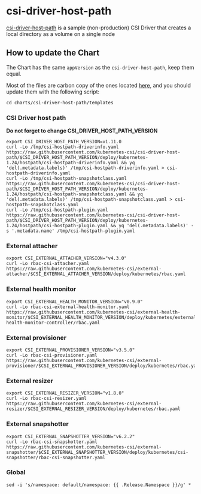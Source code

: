 # csi-driver-host-path

[csi-driver-host-path](https://github.com/kubernetes-csi/csi-driver-host-path) is a sample (non-production) CSI Driver that creates a local directory as a volume on a single node

## How to update the Chart

The Chart has the same `appVersion` as the `csi-driver-host-path`, keep them equal.

Most of the files are carbon copy of the ones located [here](https://github.com/kubernetes-csi/csi-driver-host-path/tree/master/deploy/kubernetes-1.24/hostpath), and you should update them with the following script:

```
cd charts/csi-driver-host-path/templates
```

### CSI Driver host path

**Do not forget to change CSI_DRIVER_HOST_PATH_VERSION**

```
export CSI_DRIVER_HOST_PATH_VERSION=v1.11.0
curl -Lo /tmp/csi-hostpath-driverinfo.yaml https://raw.githubusercontent.com/kubernetes-csi/csi-driver-host-path/$CSI_DRIVER_HOST_PATH_VERSION/deploy/kubernetes-1.24/hostpath/csi-hostpath-driverinfo.yaml && yq 'del(.metadata.labels)' /tmp/csi-hostpath-driverinfo.yaml > csi-hostpath-driverinfo.yaml
curl -Lo /tmp/csi-hostpath-snapshotclass.yaml https://raw.githubusercontent.com/kubernetes-csi/csi-driver-host-path/$CSI_DRIVER_HOST_PATH_VERSION/deploy/kubernetes-1.24/hostpath/csi-hostpath-snapshotclass.yaml && yq 'del(.metadata.labels)' /tmp/csi-hostpath-snapshotclass.yaml > csi-hostpath-snapshotclass.yaml
curl -Lo /tmp/csi-hostpath-plugin.yaml https://raw.githubusercontent.com/kubernetes-csi/csi-driver-host-path/$CSI_DRIVER_HOST_PATH_VERSION/deploy/kubernetes-1.24/hostpath/csi-hostpath-plugin.yaml && yq 'del(.metadata.labels)' -s '.metadata.name' /tmp/csi-hostpath-plugin.yaml
```

### External attacher
```
export CSI_EXTERNAL_ATTACHER_VERSION="v4.3.0"
curl -Lo rbac-csi-attacher.yaml https://raw.githubusercontent.com/kubernetes-csi/external-attacher/$CSI_EXTERNAL_ATTACHER_VERSION/deploy/kubernetes/rbac.yaml
```

### External health monitor
```
export CSI_EXTERNAL_HEALTH_MONITOR_VERSION="v0.9.0"
curl -Lo rbac-csi-external-health-monitor.yaml https://raw.githubusercontent.com/kubernetes-csi/external-health-monitor/$CSI_EXTERNAL_HEALTH_MONITOR_VERSION/deploy/kubernetes/external-health-monitor-controller/rbac.yaml
```

### External provisioner
```
export CSI_EXTERNAL_PROVISIONER_VERSION="v3.5.0"
curl -Lo rbac-csi-provisioner.yaml https://raw.githubusercontent.com/kubernetes-csi/external-provisioner/$CSI_EXTERNAL_PROVISIONER_VERSION/deploy/kubernetes/rbac.yaml
```

### External resizer
```
export CSI_EXTERNAL_RESIZER_VERSION="v1.8.0"
curl -Lo rbac-csi-resizer.yaml https://raw.githubusercontent.com/kubernetes-csi/external-resizer/$CSI_EXTERNAL_RESIZER_VERSION/deploy/kubernetes/rbac.yaml
```

### External snapshotter
```
export CSI_EXTERNAL_SNAPSHOTTER_VERSION="v6.2.2"
curl -Lo rbac-csi-snapshotter.yaml https://raw.githubusercontent.com/kubernetes-csi/external-snapshotter/$CSI_EXTERNAL_SNAPSHOTTER_VERSION/deploy/kubernetes/csi-snapshotter/rbac-csi-snapshotter.yaml
```

### Global

```
sed -i 's/namespace: default/namespace: {{ .Release.Namespace }}/g' *
```